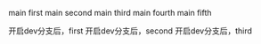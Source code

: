 main first
main second
main third
main fourth
main fifth

开启dev分支后，first
开启dev分支后，second
开启dev分支后，third